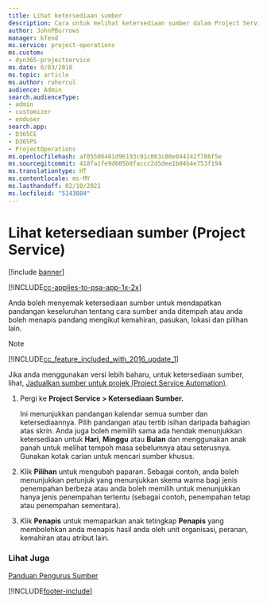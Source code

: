 ```yaml
---
title: Lihat ketersediaan sumber
description: Cara untuk melihat ketersediaan sumber dalam Project Service
author: JohnPBurrows
manager: kfend
ms.service: project-operations
ms.custom:
- dyn365-projectservice
ms.date: 8/03/2018
ms.topic: article
ms.author: ruhercul
audience: Admin
search.audienceType:
- admin
- customizer
- enduser
search.app:
- D365CE
- D365PS
- ProjectOperations
ms.openlocfilehash: af05506481d96193c01c063c00e044242f786f5e
ms.sourcegitcommit: 418fa1fe9d605b8faccc2d5dee1b04b4e753f194
ms.translationtype: HT
ms.contentlocale: ms-MY
ms.lasthandoff: 02/10/2021
ms.locfileid: "5143884"
---
```

# <a name="view-resource-availability-project-service"></a>Lihat ketersediaan sumber (Project Service)

[!include [banner](../includes/psa-now-project-operations.md)]

[!INCLUDE[cc-applies-to-psa-app-1x-2x](../includes/cc-applies-to-psa-app-1x-2x.md)]

Anda boleh menyemak ketersediaan sumber untuk mendapatkan pandangan keseluruhan tentang cara sumber anda ditempah atau anda boleh menapis pandang mengikut kemahiran, pasukan, lokasi dan pilihan lain.  
  
> [!NOTE]
> [!INCLUDE[cc_feature_included_with_2016_update_1](../includes/cc-feature-included-with-2016-update-1.md)]  
> 
>  Jika anda menggunakan versi lebih baharu, untuk ketersediaan sumber, lihat, [Jadualkan sumber untuk projek (Project Service Automation)](../psa/schedule-resources-project.md).  

1. Pergi ke **Project Service > Ketersediaan Sumber.**  

    Ini menunjukkan pandangan kalendar semua sumber dan ketersediaannya. Pilih pandangan atau tertib isihan daripada bahagian atas skrin. Anda juga boleh memilih sama ada hendak menunjukkan ketersediaan untuk **Hari**, **Minggu** atau **Bulan** dan menggunakan anak panah untuk melihat tempoh masa sebelumnya atau seterusnya. Gunakan kotak carian untuk mencari sumber khusus.  

2. Klik **Pilihan** untuk mengubah paparan. Sebagai contoh, anda boleh menunjukkan petunjuk yang menunjukkan skema warna bagi jenis penempahan berbeza atau anda boleh memilih untuk menunjukkan hanya jenis penempahan tertentu (sebagai contoh, penempahan tetap atau penempahan sementara).  

3. Klik **Penapis** untuk memaparkan anak tetingkap **Penapis** yang membolehkan anda menapis hasil anda oleh unit organisasi, peranan, kemahiran atau atribut lain.  

### <a name="see-also"></a>Lihat Juga  
 [Panduan Pengurus Sumber](../psa/resource-manager-guide.md)


[!INCLUDE[footer-include](../includes/footer-banner.md)]
